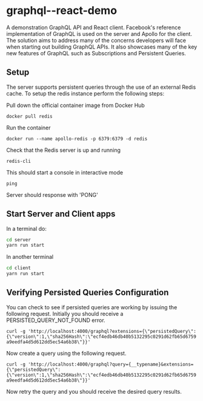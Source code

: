 # graphql--react-demo
A demonstration GraphQL API and React client. Facebook's reference implementation of GraphQL is used on the server and Apollo for the client. The solution aims to address many of the concerns developers will face when starting out building GraphQL APIs. It also showcases many of the key new features of GraphQL such as Subscriptions and Persistent Queries.

## Setup

The server supports persistent queries through the use of an external Redis cache. To setup the redis instance perform the following steps:

Pull down the official container image from Docker Hub

```docker pull redis```

Run the container

```docker run --name apollo-redis -p 6379:6379 -d redis```

Check that the Redis server is up and running

```redis-cli```

This should start a console in interactive mode

```ping```

Server should response with 'PONG'

## Start Server and Client apps

In a terminal do:

```bash
cd server
yarn run start
```

In another terminal

```bash
cd client
yarn run start
```
## Verifying Persisted Queries Configuration

You can check to see if persisted queries are working by issuing the following request. Initially you should receive a PERSISTED_QUERY_NOT_FOUND error. 

```curl -g 'http://localhost:4000/graphql?extensions={\"persistedQuery\":{\"version\":1,\"sha256Hash\":\"ecf4edb46db40b5132295c0291d62fb65d6759a9eedfa4d5d612dd5ec54a6b38\"}}'```

Now create a query using the following request.

```curl -g 'http://localhost:4000/graphql?query={__typename}&extensions={\"persistedQuery\":{\"version\":1,\"sha256Hash\":\"ecf4edb46db40b5132295c0291d62fb65d6759a9eedfa4d5d612dd5ec54a6b38\"}}'```

Now retry the query and you should receive the desired query results.